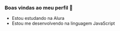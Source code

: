 ### Boas vindas ao meu perfil 🤍

- Estou estudando na Alura
- Estou me desenvolvendo na linguagem JavaScript
  
